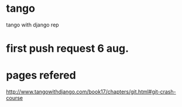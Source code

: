 # tango
tango with django rep


# first push request 6 aug.

# pages refered
http://www.tangowithdjango.com/book17/chapters/git.html#git-crash-course

